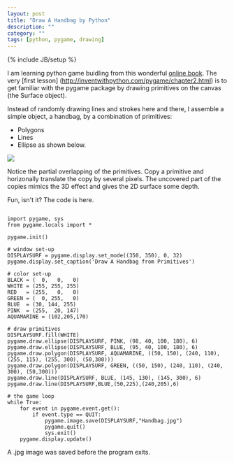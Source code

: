 ```yaml
---
layout: post
title: "Draw A Handbag by Python"
description: ""
category: ""
tags: [python, pygame, drawing]
---
```

{% include JB/setup %}

I am learning python game buidling from this wonderful [online book](http://inventwithpython.com/pygame/index.html). The very [first lesson] (http://inventwithpython.com/pygame/chapter2.html) is to get familiar with the pygame package by drawing primitives on the canvas (the Surface object).

Instead of randomly drawing lines and strokes here and there, I assemble a simple object, a handbag, by a combination of primitives:
- Polygons
- Lines
- Ellipse
as shown below.

![](https://github.com/fengs/Python-Game/raw/master/Fig/Handbag.jpg)

Notice the partial overlapping of the primitives. Copy a primitive and horizonally translate the copy by several pixels. The uncovered part of the copies mimics the 3D effect and gives the 2D surface some depth. 

Fun, isn't it? The code is here.

<pre><code>
import pygame, sys
from pygame.locals import *

pygame.init()

# window set-up
DISPLAYSURF = pygame.display.set_mode((350, 350), 0, 32)
pygame.display.set_caption('Draw A Handbag from Primitives')

# color set-up
BLACK = (  0,   0,   0)
WHITE = (255, 255, 255)
RED   = (255,   0,   0)
GREEN = (  0, 255,   0)
BLUE  = (30, 144, 255)
PINK  = (255,  20, 147)
AQUAMARINE = (102,205,170)

# draw primitives
DISPLAYSURF.fill(WHITE)
pygame.draw.ellipse(DISPLAYSURF, PINK, (98, 40, 100, 180), 6)
pygame.draw.ellipse(DISPLAYSURF, BLUE, (95, 40, 100, 180), 6)
pygame.draw.polygon(DISPLAYSURF, AQUAMARINE, ((50, 150), (240, 110),(255, 115), (255, 300), (50,300)))
pygame.draw.polygon(DISPLAYSURF, GREEN, ((50, 150), (240, 110), (240, 300), (50,300)))
pygame.draw.line(DISPLAYSURF, BLUE, (145, 130), (145, 300), 6)
pygame.draw.line(DISPLAYSURF,BLUE,(50,225),(240,205),6)

# the game loop
while True:
    for event in pygame.event.get():
        if event.type == QUIT:
            pygame.image.save(DISPLAYSURF,"Handbag.jpg")
            pygame.quit()
            sys.exit()
    pygame.display.update()
</code></pre>

A .jpg image was saved before the program exits.


